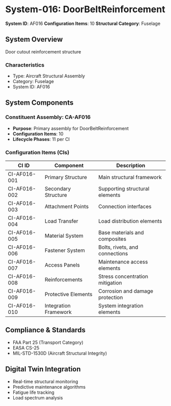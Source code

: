 # System-016: DoorBeltReinforcement

**System ID**: AF016
**Configuration Items**: 10
**Structural Category**: Fuselage

## System Overview

Door cutout reinforcement structure

### Characteristics
- Type: Aircraft Structural Assembly
- Category: Fuselage
- System ID: AF016

## System Components

### Constituent Assembly: CA-AF016
- **Purpose**: Primary assembly for DoorBeltReinforcement
- **Configuration Items**: 10
- **Lifecycle Phases**: 11 per CI

### Configuration Items (CIs)

| CI ID | Component | Description |
|-------|-----------|-------------|
| CI-AF016-001 | Primary Structure | Main structural framework |
| CI-AF016-002 | Secondary Structure | Supporting structural elements |
| CI-AF016-003 | Attachment Points | Connection interfaces |
| CI-AF016-004 | Load Transfer | Load distribution elements |
| CI-AF016-005 | Material System | Base materials and composites |
| CI-AF016-006 | Fastener System | Bolts, rivets, and connections |
| CI-AF016-007 | Access Panels | Maintenance access elements |
| CI-AF016-008 | Reinforcements | Stress concentration mitigation |
| CI-AF016-009 | Protective Elements | Corrosion and damage protection |
| CI-AF016-010 | Integration Framework | System integration elements |

## Compliance & Standards
- FAA Part 25 (Transport Category)
- EASA CS-25
- MIL-STD-1530D (Aircraft Structural Integrity)

## Digital Twin Integration
- Real-time structural monitoring
- Predictive maintenance algorithms
- Fatigue life tracking
- Load spectrum analysis
